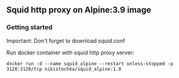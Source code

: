 ## Squid http proxy on Alpine:3.9 image

### Getting started

Important:
Don't forget to download squid.conf

Run docker container with squid http proxy server:

```
docker run -d --name squid_alpine --restart unless-stopped -p 3128:3128/tcp nikistochka/squid_alpine:1.0
```
